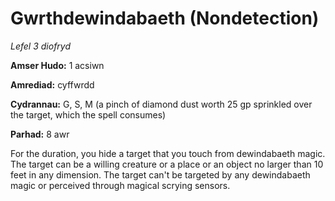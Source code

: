 # Gwrthdewindabaeth (Nondetection)

*Lefel 3 diofryd*

**Amser Hudo:** 1 acsiwn

**Amrediad:** cyffwrdd

**Cydrannau:** G, S, M (a pinch of diamond dust worth 25 gp sprinkled over the target, which the spell consumes)

**Parhad:** 8 awr

For the duration, you hide a target that you touch from dewindabaeth magic. The target can be a willing creature or a place or an object no larger than 10 feet in any dimension. The target can't be targeted by any dewindabaeth magic or perceived through magical scrying sensors.